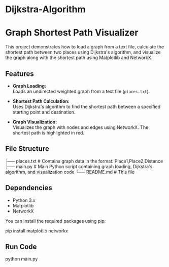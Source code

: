 # Dijkstra-Algorithm

# Graph Shortest Path Visualizer

This project demonstrates how to load a graph from a text file, calculate the shortest path between two places using Dijkstra's algorithm, and visualize the graph along with the shortest path using Matplotlib and NetworkX.

## Features

- **Graph Loading:**  
  Loads an undirected weighted graph from a text file (`places.txt`).

- **Shortest Path Calculation:**  
  Uses Dijkstra's algorithm to find the shortest path between a specified starting point and destination.

- **Graph Visualization:**  
  Visualizes the graph with nodes and edges using NetworkX. The shortest path is highlighted in red.

## File Structure
 ├── places.txt # Contains graph data in the format: Place1,Place2,Distance 
 ├── main.py # Main Python script containing graph loading, Dijkstra's algorithm, and visualization code └── README.md # This file
 
## Dependencies

- Python 3.x
- Matplotlib
- NetworkX

You can install the required packages using pip:

pip install matplotlib networkx

## Run Code

python main.py
